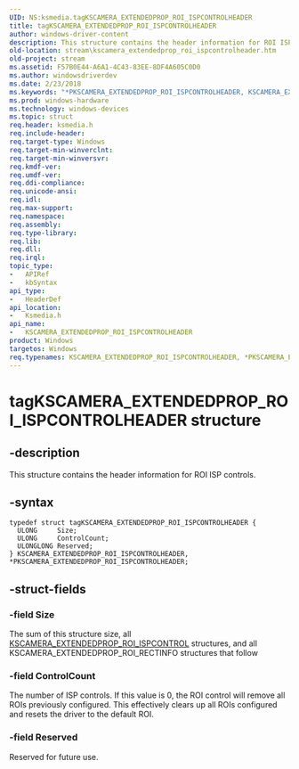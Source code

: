 ```yaml
---
UID: NS:ksmedia.tagKSCAMERA_EXTENDEDPROP_ROI_ISPCONTROLHEADER
title: tagKSCAMERA_EXTENDEDPROP_ROI_ISPCONTROLHEADER
author: windows-driver-content
description: This structure contains the header information for ROI ISP controls.
old-location: stream\kscamera_extendedprop_roi_ispcontrolheader.htm
old-project: stream
ms.assetid: F57B0E44-A6A1-4C43-83EE-8DF4A605C0D0
ms.author: windowsdriverdev
ms.date: 2/23/2018
ms.keywords: "*PKSCAMERA_EXTENDEDPROP_ROI_ISPCONTROLHEADER, KSCAMERA_EXTENDEDPROP_ROI_ISPCONTROLHEADER, KSCAMERA_EXTENDEDPROP_ROI_ISPCONTROLHEADER structure [Streaming Media Devices], PKSCAMERA_EXTENDEDPROP_ROI_ISPCONTROLHEADER, PKSCAMERA_EXTENDEDPROP_ROI_ISPCONTROLHEADER structure pointer [Streaming Media Devices], ksmedia/KSCAMERA_EXTENDEDPROP_ROI_ISPCONTROLHEADER, ksmedia/PKSCAMERA_EXTENDEDPROP_ROI_ISPCONTROLHEADER, stream.kscamera_extendedprop_roi_ispcontrolheader, tagKSCAMERA_EXTENDEDPROP_ROI_ISPCONTROLHEADER"
ms.prod: windows-hardware
ms.technology: windows-devices
ms.topic: struct
req.header: ksmedia.h
req.include-header: 
req.target-type: Windows
req.target-min-winverclnt: 
req.target-min-winversvr: 
req.kmdf-ver: 
req.umdf-ver: 
req.ddi-compliance: 
req.unicode-ansi: 
req.idl: 
req.max-support: 
req.namespace: 
req.assembly: 
req.type-library: 
req.lib: 
req.dll: 
req.irql: 
topic_type:
-	APIRef
-	kbSyntax
api_type:
-	HeaderDef
api_location:
-	Ksmedia.h
api_name:
-	KSCAMERA_EXTENDEDPROP_ROI_ISPCONTROLHEADER
product: Windows
targetos: Windows
req.typenames: KSCAMERA_EXTENDEDPROP_ROI_ISPCONTROLHEADER, *PKSCAMERA_EXTENDEDPROP_ROI_ISPCONTROLHEADER
---
```


# tagKSCAMERA_EXTENDEDPROP_ROI_ISPCONTROLHEADER structure


## -description


This structure contains the header information for ROI ISP controls.


## -syntax


````
typedef struct tagKSCAMERA_EXTENDEDPROP_ROI_ISPCONTROLHEADER {
  ULONG     Size;
  ULONG     ControlCount;
  ULONGLONG Reserved;
} KSCAMERA_EXTENDEDPROP_ROI_ISPCONTROLHEADER, *PKSCAMERA_EXTENDEDPROP_ROI_ISPCONTROLHEADER;
````


## -struct-fields




### -field Size

The sum of this structure size, all <a href="..\ksmedia\ns-ksmedia-tagkscamera_extendedprop_roi_ispcontrol.md">KSCAMERA_EXTENDEDPROP_ROI_ISPCONTROL</a> structures, and all KSCAMERA_EXTENDEDPROP_ROI_RECTINFO structures that follow


### -field ControlCount

The number of ISP controls. If this value is 0, the ROI control will remove all ROIs previously configured. This effectively clears up all ROIs configured and resets the driver to the default ROI.


### -field Reserved

Reserved for future use.

